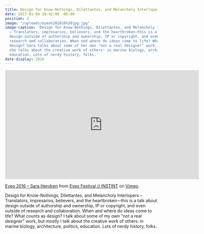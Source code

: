 ```yaml
---
title: Design for Know-Nothings, Dilettantes, and Melancholy Interlopers, Eyeo 2016
date: 2017-01-04 16:42:00 -05:00
position: 2
image: "/uploads/eyeo%202016%20jpg.jpg"
image-caption: 'Design for Know-Nothings, Dilettantes, and Melancholy Interlopers
  – Translators, impresarios, believers, and the heartbroken—this is a talk about
  design outside of authorship and ownership, IP or copyright, and even outside of
  research and collaboration. When and where do ideas come to life? What counts as
  design? Sara talks about some of her own "not a real designer" work, but mostly
  she talks about the creative work of others: in marine biology, architecture, politics,
  education. Lots of nerdy history, folks.'
date-display: 2016
---
```


<iframe src="https://player.vimeo.com/video/179040817?color=d9d0d0" width="640" height="360" frameborder="0" webkitallowfullscreen mozallowfullscreen allowfullscreen></iframe>
<p><a href="https://vimeo.com/179040817">Eyeo 2016 &ndash; Sara Hendren</a> from <a href="https://vimeo.com/eyeofestival">Eyeo Festival  //  INSTINT</a> on <a href="https://vimeo.com">Vimeo</a>.</p>

Design for Know-Nothings, Dilettantes, and Melancholy Interlopers – Translators, impresarios, believers, and the heartbroken—this is a talk about design outside of authorship and ownership, IP or copyright, and even outside of research and collaboration. When and where do ideas come to life? What counts as design? I talk about some of my own "not a real designer" work, but mostly I talk about the creative work of others: in marine biology, architecture, politics, education. Lots of nerdy history, folks.